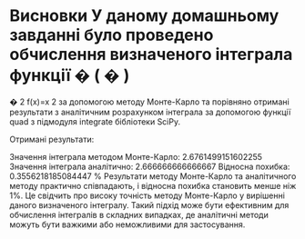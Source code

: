Висновки
У даному домашньому завданні було проведено обчислення визначеного інтеграла функції 
�
(
�
)
=
�
2
f(x)=x 
2
  за допомогою методу Монте-Карло та порівняно отримані результати з аналітичним розрахунком інтеграла за допомогою функції quad з підмодуля integrate бібліотеки SciPy.

Отримані результати:

Значення інтеграла методом Монте-Карло: 2.6761499151602255
Значення інтеграла аналітично: 2.666666666666667
Відносна похибка: 0.3556218185084447 %
Результати методу Монте-Карло та аналітичного методу практично співпадають, і відносна похибка становить менше ніж 1%. Це свідчить про високу точність методу Монте-Карло у вирішенні даного визначеного інтегралу. Такий підхід може бути ефективним для обчислення інтегралів в складних випадках, де аналітичні методи можуть бути важкими або неможливими для застосування.
